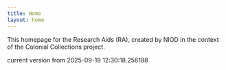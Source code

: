 ```yaml
---
title: Home
layout: home
---
```


This homepage for the Research Aids (RA), created by NIOD in the context of the Colonial Collections project. 


current version from 2025-09-18 12:30:18.256188